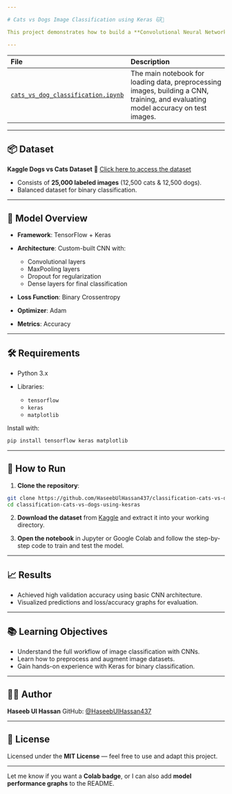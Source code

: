 ```yaml
---

# Cats vs Dogs Image Classification using Keras 🐱🐶

This project demonstrates how to build a **Convolutional Neural Network (CNN)** using **Keras** to classify images of **cats** and **dogs**. It uses the popular **Dogs vs Cats dataset** from Kaggle and trains a binary image classifier from scratch.

---
```


| File                                                                                                                                                           | Description                                                                                                                       |
| :------------------------------------------------------------------------------------------------------------------------------------------------------------- | :-------------------------------------------------------------------------------------------------------------------------------- |
| [`cats_vs_dog_classification.ipynb`](https://github.com/HaseebUlHassan437/classification-cats-vs-dogs-using-kesras/blob/main/cats_vs_dog_classification.ipynb) | The main notebook for loading data, preprocessing images, building a CNN, training, and evaluating model accuracy on test images. |


---

## 📦 Dataset

**Kaggle Dogs vs Cats Dataset**
📎 [Click here to access the dataset](https://www.kaggle.com/datasets/salader/dogs-vs-cats)

* Consists of **25,000 labeled images** (12,500 cats & 12,500 dogs).
* Balanced dataset for binary classification.

---

## 🧠 Model Overview

* **Framework**: TensorFlow + Keras
* **Architecture**: Custom-built CNN with:

  * Convolutional layers
  * MaxPooling layers
  * Dropout for regularization
  * Dense layers for final classification
* **Loss Function**: Binary Crossentropy
* **Optimizer**: Adam
* **Metrics**: Accuracy

---

## 🛠️ Requirements

* Python 3.x
* Libraries:

  * `tensorflow`
  * `keras`
  * `matplotlib`

Install with:

```bash
pip install tensorflow keras matplotlib 
```

---

## 🚀 How to Run

1. **Clone the repository**:

```bash
git clone https://github.com/HaseebUlHassan437/classification-cats-vs-dogs-using-kesras.git
cd classification-cats-vs-dogs-using-kesras
```

2. **Download the dataset** from [Kaggle](https://www.kaggle.com/datasets/salader/dogs-vs-cats) and extract it into your working directory.

3. **Open the notebook** in Jupyter or Google Colab and follow the step-by-step code to train and test the model.

---

## 📈 Results

* Achieved high validation accuracy using basic CNN architecture.
* Visualized predictions and loss/accuracy graphs for evaluation.

---

## 📚 Learning Objectives

* Understand the full workflow of image classification with CNNs.
* Learn how to preprocess and augment image datasets.
* Gain hands-on experience with Keras for binary classification.

---

## 👨‍💻 Author

**Haseeb Ul Hassan**
GitHub: [@HaseebUlHassan437](https://github.com/HaseebUlHassan437)

---

## 📜 License

Licensed under the **MIT License** — feel free to use and adapt this project.

---

Let me know if you want a **Colab badge**, or I can also add **model performance graphs** to the README.
